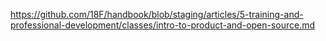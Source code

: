 ---
---
https://github.com/18F/handbook/blob/staging/articles/5-training-and-professional-development/classes/intro-to-product-and-open-source.md